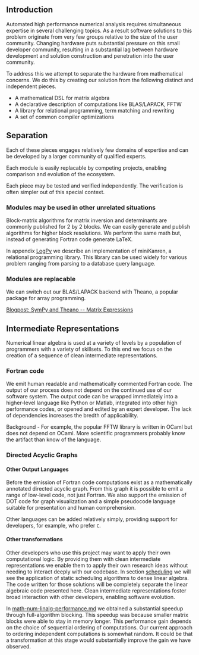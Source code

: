 
Introduction
------------

Automated high performance numerical analysis requires simultaneous expertise in several challenging topics.  As a result software solutions to this problem originate from very few groups relative to the size of the user community.  Changing hardware puts substantial pressure on this small developer community, resulting in a substantial lag between hardware development and solution construction and penetration into the user community.

To address this we attempt to separate the hardware from mathematical concerns.  We do this by creating our solution from the following distinct and independent pieces.

*   A mathematical DSL for matrix algebra
*   A declarative description of computations like BLAS/LAPACK, FFTW
*   A library for relational programming, term matching and rewriting
*   A set of common compiler optimizations

Separation
----------

Each of these pieces engages relatively few domains of expertise and can be developed by a larger community of qualified experts.

Each module is easily replacable by competing projects, enabling comparison and evolution of the ecosystem.

Each piece may be tested and verified independently.  The verification is often simpler out of this special context.

### Modules may be used in other unrelated situations

Block-matrix algorithms for matrix inversion and determinants are commonly published for 2 by 2 blocks.  We can easily generate and publish algorithms for higher block resolutions.  We perform the same math but, instead of generating Fortran code generate LaTeX.

In appendix [LogPy](logpy.md) we describe an implementation of miniKanren, a relational programming library.  This library can be used widely for various problem ranging from parsing to a database query language.

### Modules are replacable

We can switch out our BLAS/LAPACK backend with Theano, a popular package for array programming.

[Blogpost: SymPy and Theano -- Matrix Expressions](http://matthewrocklin.com/blog/work/2013/04/05/SymPy-Theano-part-3/)

Intermediate Representations
----------------------------

Numerical linear algebra is used at a variety of levels by a population of programmers with a variety of skillsets.  To this end we focus on the creation of a sequence of clean intermediate representations.

### Fortran code

We emit human readable and mathematically commented Fortran code.  The output of our process does not depend on the continued use of our software system.  The output code can be wrapped immediately into a higher-level language like Python or Matlab, integrated into other high performance codes, or opened and edited by an expert developer.  The lack of dependencies increases the bredth of applicability.

Background - For example, the popular FFTW library is written in OCaml but does not depend on OCaml.  More scientific programmers probably know the artifact than know of the language.

### Directed Acyclic Graphs

#### Other Output Languages 

Before the emission of Fortran code computations exist as a mathematically annotated directed acyclic graph.  From this graph it is possible to emit a range of low-level code, not just Fortran.   We also support the emission of DOT code for graph visualization and a simple pseudocode language suitable for presentation and human comprehension.

Other languages can be added relatively simply, providing support for developers, for example, who prefer `C`.

#### Other transformations

Other developers who use this project may want to apply their own computational logic.  By providing them with clean intermediate representations we enable them to apply their own research ideas without needing to interact deeply with our codebase.  In section [scheduling](scheduling.md) we will see the application of static scheduling algorithms to dense linear algebra.  The code written for those solutions will be completely separate the linear algebraic code presented here.  Clean intermediate representations foster broad interaction with other developers, enabling software evolution.

In [math-num-linalg-performance.md](math-num-linalg-performance.md) we obtained a substantial speedup through full-algorithm blocking.  This speedup was because smaller matrix blocks were able to stay in memory longer.  This performance gain depends on the choice of sequential ordering of computations.  Our current approach to ordering independent computations is somewhat random.  It could be that a transformation at this stage would substantially improve the gain we have observed.
